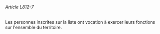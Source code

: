 ###### Article L812-7

Les personnes inscrites sur la liste ont vocation à exercer leurs fonctions sur l'ensemble du territoire.


